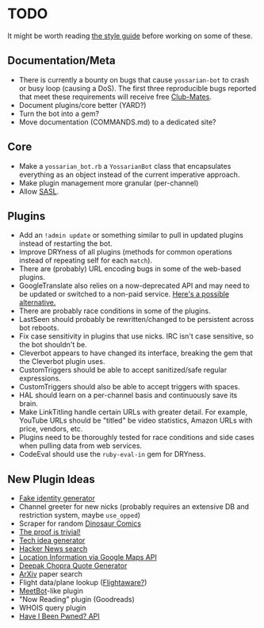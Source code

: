 TODO
====

It might be worth reading [the style guide](WRITING_PLUGINS.md) before working
on some of these.

## Documentation/Meta

* There is currently a bounty on bugs that cause `yossarian-bot` to crash or
busy loop (causing a DoS). The first three reproducible bugs reported that
meet these requirements will receive free
[Club-Mates](https://en.wikipedia.org/wiki/Club-Mate).
* Document plugins/core better (YARD?)
* Turn the bot into a gem?
* Move documentation (COMMANDS.md) to a dedicated site?

## Core

* Make a `yossarian_bot.rb` a `YossarianBot` class that encapsulates everything
as an object instead of the current imperative approach.
* Make plugin management more granular (per-channel)
* Allow
[SASL](http://www.rubydoc.info/github/cinchrb/cinch/Cinch/SASL).

## Plugins

* Add an `!admin update` or something similar to pull in updated plugins
instead of restarting the bot.
* Improve DRYness of all plugins (methods for common operations instead of
repeating self for each `match`).
* There are (probably) URL encoding bugs in some of the web-based plugins.
* GoogleTranslate also relies on a now-deprecated API and may need to be updated
or switched to a non-paid service.
[Here's a possible alternative.](http://mymemory.translated.net/doc/spec.php)
* There are probably race conditions in some of the plugins.
* LastSeen should probably be rewritten/changed to be persistent across bot
reboots.
* Fix case sensitivity in plugins that use nicks. IRC isn't case sensitive, so
the bot shouldn't be.
* Cleverbot appears to have changed its interface, breaking the gem that the
Cleverbot plugin uses.
* CustomTriggers should be able to accept sanitized/safe regular expressions.
* CustomTriggers should also be able to accept triggers with spaces.
* HAL should learn on a per-channel basis and continuously save its brain.
* Make LinkTitling handle certain URLs with greater detail. For example, YouTube
URLs should be "titled" be video statistics, Amazon URLs with price, vendors,
etc.
* Plugins need to be thoroughly tested for race conditions and side cases when
pulling data from web services.
* CodeEval should use the `ruby-eval-in` gem for DRYness.

## New Plugin Ideas

* [Fake identity generator](https://fakena.me/random/)
* Channel greeter for new nicks (probably requires an extensive DB and
restriction system, maybe `use_opped`)
* Scraper for random [Dinosaur Comics](http://www.qwantz.com/index.php)
* [The proof is trivial!](http://www.theproofistrivial.com/)
* [Tech idea generator](http://bwasti.com/techideas)
* [Hacker News search](https://hn.algolia.com/api)
* [Location Information via Google Maps API](https://developers.google.com/places/web-service/)
* [Deepak Chopra Quote Generator](http://wisdomofchopra.com/)
* [ArXiv](http://arxiv.org/) paper search
* Flight data/plane lookup ([Flightaware?](http://flightaware.com/commercial/flightxml/))
* [MeetBot](https://wiki.debian.org/MeetBot)-like plugin
* "Now Reading" plugin (Goodreads)
* WHOIS query plugin
* [Have I Been Pwned? API](https://haveibeenpwned.com/API/v2)
